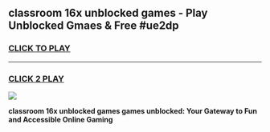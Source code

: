 
## classroom 16x unblocked games - Play Unblocked Gmaes & Free #ue2dp
<h3>
<a href="https://news.freeplayer.one?title=classroom_16x_unblocked_games&ref=03M">CLICK TO PLAY</a></h3>
<hr>

<h3>
<a href="https://news.freeplayer.one?title=classroom_16x_unblocked_games&ref=03M">CLICK 2 PLAY</a>
  
</h3>

<a href="https://news.freeplayer.one?title=classroom_16x_unblocked_games&ref=03M"><img src="https://clearcache.store/games.png"></a>


**classroom 16x unblocked games games unblocked: Your Gateway to Fun and Accessible Online Gaming**
